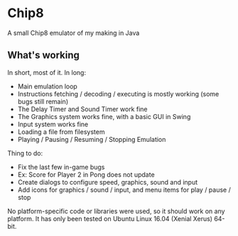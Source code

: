 # Chip8
A small Chip8 emulator of my making in Java

## What's working
In short, most of it. In long:

 * Main emulation loop
 * Instructions fetching / decoding / executing is  mostly working (some bugs still remain)
 * The Delay Timer and Sound Timer work fine
 * The Graphics system works fine, with a basic GUI in Swing
 * Input system works fine
 * Loading a file from filesystem
 * Playing / Pausing / Resuming / Stopping Emulation

Thing to do:
 * Fix the last few in-game bugs
  * Ex: Score for Player 2 in Pong does not update
 * Create dialogs to configure speed, graphics, sound and input
 * Add icons for graphics / sound / input, and menu items for play / pause / stop

No platform-specific code or libraries were used, so it should work on any platform. It has only been tested on Ubuntu Linux 16.04 (Xenial Xerus) 64-bit.
